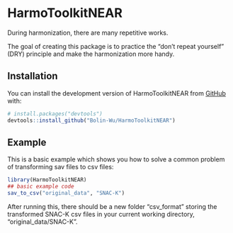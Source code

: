 
<!-- README.md is generated from README.Rmd. Please edit that file -->

# HarmoToolkitNEAR

<!-- badges: start -->
<!-- badges: end -->

During harmonization, there are many repetitive works.

The goal of creating this package is to practice the “don’t repeat
yourself” (DRY) principle and make the harmonization more handy.

## Installation

You can install the development version of HarmoToolkitNEAR from
[GitHub](https://github.com/) with:

``` r
# install.packages("devtools")
devtools::install_github("Bolin-Wu/HarmoToolkitNEAR")
```

## Example

This is a basic example which shows you how to solve a common problem of
transforming sav files to csv files:

``` r
library(HarmoToolkitNEAR)
## basic example code
sav_to_csv("original_data", "SNAC-K")
```

After running this, there should be a new folder “csv_format” storing
the transformed SNAC-K csv files in your current working directory,
“original_data/SNAC-K”.
